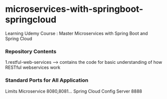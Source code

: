 # microservices-with-springboot-springcloud
Learning Udemy Course : Master Microservices with Spring Boot and Spring Cloud

### Repository Contents
1.restful-web-services --> contains the code for basic understanding of how RESTful webservices work

### Standard Ports for All Application
Limits Microservice             8080,8081...
Spring Cloud Config Server      8888